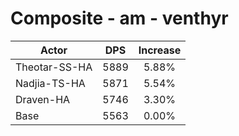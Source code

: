 # Composite - am - venthyr
| Actor | DPS | Increase |
|---|:---:|:---:|
|Theotar-SS-HA|5889|5.88%|
|Nadjia-TS-HA|5871|5.54%|
|Draven-HA|5746|3.30%|
|Base|5563|0.00%|
